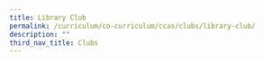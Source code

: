 ```yaml
---
title: Library Club
permalink: /curriculum/co-curriculum/ccas/clubs/library-club/
description: ""
third_nav_title: Clubs
---
```

